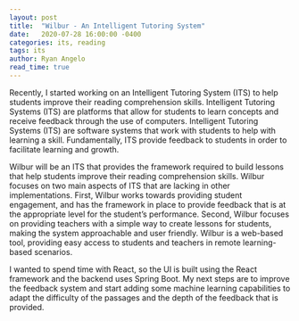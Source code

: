 ```yaml
---
layout: post
title:  "Wilbur - An Intelligent Tutoring System"
date:   2020-07-28 16:00:00 -0400
categories: its, reading
tags: its
author: Ryan Angelo
read_time: true
---
```


Recently, I started working on an Intelligent Tutoring System (ITS) to help students improve their reading comprehension skills. Intelligent Tutoring Systems (ITS) are platforms that allow for students to learn concepts and receive feedback through the use of computers. Intelligent Tutoring Systems (ITS) are software systems that work with students to help with learning a skill. Fundamentally, ITS provide feedback to students in order to facilitate learning and growth.

Wilbur will be an ITS that provides the framework required to build lessons that help students improve their reading comprehension skills. Wilbur focuses on two main aspects of ITS that are lacking in other implementations. First, Wilbur works towards providing student engagement, and has the framework in place to provide feedback that is at the appropriate level for the student’s performance. Second, Wilbur focuses on providing teachers with a simple way to create lessons for students, making the system approachable and user friendly. Wilbur is a web-based tool, providing easy access to students and teachers in remote learning-based scenarios.

I wanted to spend time with React, so the UI is built using the React framework and the backend uses Spring Boot.
My next steps are to improve the feedback system and start adding some machine learning capabilities to adapt the difficulty of the passages and the depth of the feedback that is provided.